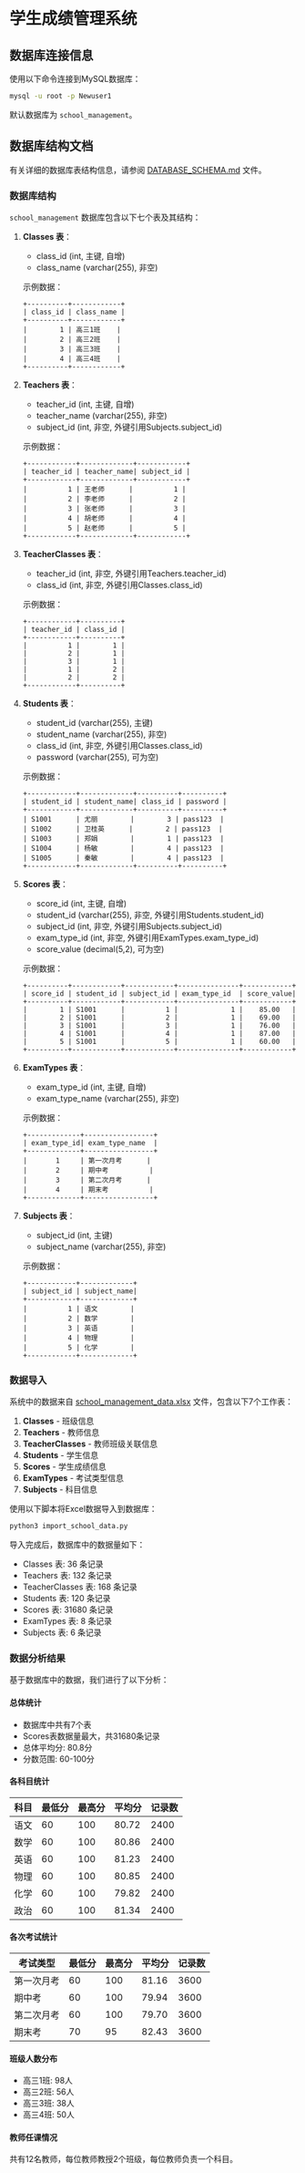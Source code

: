 # 学生成绩管理系统

## 数据库连接信息

使用以下命令连接到MySQL数据库：

```bash
mysql -u root -p Newuser1
```

默认数据库为 `school_management`。

## 数据库结构文档

有关详细的数据库表结构信息，请参阅 [DATABASE_SCHEMA.md](file:///home/jimmy/repo/scout/DATABASE_SCHEMA.md) 文件。

### 数据库结构

`school_management` 数据库包含以下七个表及其结构：

1. **Classes 表**：
   - class_id (int, 主键, 自增)
   - class_name (varchar(255), 非空)
   
   示例数据：
   ```
   +----------+------------+
   | class_id | class_name |
   +----------+------------+
   |        1 | 高三1班    |
   |        2 | 高三2班    |
   |        3 | 高三3班    |
   |        4 | 高三4班    |
   +----------+------------+
   ```

2. **Teachers 表**：
   - teacher_id (int, 主键, 自增)
   - teacher_name (varchar(255), 非空)
   - subject_id (int, 非空, 外键引用Subjects.subject_id)
   
   示例数据：
   ```
   +------------+-------------+------------+
   | teacher_id | teacher_name| subject_id |
   +------------+-------------+------------+
   |          1 | 王老师      |          1 |
   |          2 | 李老师      |          2 |
   |          3 | 张老师      |          3 |
   |          4 | 胡老师      |          4 |
   |          5 | 赵老师      |          5 |
   +------------+-------------+------------+
   ```

3. **TeacherClasses 表**：
   - teacher_id (int, 非空, 外键引用Teachers.teacher_id)
   - class_id (int, 非空, 外键引用Classes.class_id)
   
   示例数据：
   ```
   +------------+----------+
   | teacher_id | class_id |
   +------------+----------+
   |          1 |        1 |
   |          2 |        1 |
   |          3 |        1 |
   |          1 |        2 |
   |          2 |        2 |
   +------------+----------+
   ```

4. **Students 表**：
   - student_id (varchar(255), 主键)
   - student_name (varchar(255), 非空)
   - class_id (int, 非空, 外键引用Classes.class_id)
   - password (varchar(255), 可为空)
   
   示例数据：
   ```
   +------------+-------------+----------+----------+
   | student_id | student_name| class_id | password |
   +------------+-------------+----------+----------+
   | S1001      | 尤丽        |        3 | pass123  |
   | S1002      | 卫桂英      |        2 | pass123  |
   | S1003      | 郑娟        |        1 | pass123  |
   | S1004      | 杨敏        |        4 | pass123  |
   | S1005      | 秦敏        |        4 | pass123  |
   +------------+-------------+----------+----------+
   ```

5. **Scores 表**：
   - score_id (int, 主键, 自增)
   - student_id (varchar(255), 非空, 外键引用Students.student_id)
   - subject_id (int, 非空, 外键引用Subjects.subject_id)
   - exam_type_id (int, 非空, 外键引用ExamTypes.exam_type_id)
   - score_value (decimal(5,2), 可为空)
   
   示例数据：
   ```
   +----------+------------+------------+---------------+------------+
   | score_id | student_id | subject_id | exam_type_id  | score_value|
   +----------+------------+------------+---------------+------------+
   |        1 | S1001      |          1 |             1 |    85.00   |
   |        2 | S1001      |          2 |             1 |    69.00   |
   |        3 | S1001      |          3 |             1 |    76.00   |
   |        4 | S1001      |          4 |             1 |    87.00   |
   |        5 | S1001      |          5 |             1 |    60.00   |
   +----------+------------+------------+---------------+------------+
   ```

6. **ExamTypes 表**：
   - exam_type_id (int, 主键, 自增)
   - exam_type_name (varchar(255), 非空)
   
   示例数据：
   ```
   +-------------+-----------------+
   | exam_type_id| exam_type_name  |
   +-------------+-----------------+
   |       1     | 第一次月考      |
   |       2     | 期中考          |
   |       3     | 第二次月考      |
   |       4     | 期末考          |
   +-------------+-----------------+
   ```

7. **Subjects 表**：
   - subject_id (int, 主键)
   - subject_name (varchar(255), 非空)
   
   示例数据：
   ```
   +------------+-------------+
   | subject_id | subject_name|
   +------------+-------------+
   |          1 | 语文        |
   |          2 | 数学        |
   |          3 | 英语        |
   |          4 | 物理        |
   |          5 | 化学        |
   +------------+-------------+
   ```

### 数据导入

系统中的数据来自 [school_management_data.xlsx](file:///home/jimmy/repo/scout/school_management_data.xlsx) 文件，包含以下7个工作表：

1. **Classes** - 班级信息
2. **Teachers** - 教师信息
3. **TeacherClasses** - 教师班级关联信息
4. **Students** - 学生信息
5. **Scores** - 学生成绩信息
6. **ExamTypes** - 考试类型信息
7. **Subjects** - 科目信息

使用以下脚本将Excel数据导入到数据库：

```bash
python3 import_school_data.py
```

导入完成后，数据库中的数据量如下：
- Classes 表: 36 条记录
- Teachers 表: 132 条记录
- TeacherClasses 表: 168 条记录
- Students 表: 120 条记录
- Scores 表: 31680 条记录
- ExamTypes 表: 8 条记录
- Subjects 表: 6 条记录

### 数据分析结果

基于数据库中的数据，我们进行了以下分析：

#### 总体统计
- 数据库中共有7个表
- Scores表数据量最大，共31680条记录
- 总体平均分: 80.8分
- 分数范围: 60-100分

#### 各科目统计
| 科目 | 最低分 | 最高分 | 平均分 | 记录数 |
|------|--------|--------|--------|--------|
| 语文 | 60 | 100 | 80.72 | 2400 |
| 数学 | 60 | 100 | 80.86 | 2400 |
| 英语 | 60 | 100 | 81.23 | 2400 |
| 物理 | 60 | 100 | 80.85 | 2400 |
| 化学 | 60 | 100 | 79.82 | 2400 |
| 政治 | 60 | 100 | 81.34 | 2400 |

#### 各次考试统计
| 考试类型 | 最低分 | 最高分 | 平均分 | 记录数 |
|----------|--------|--------|--------|--------|
| 第一次月考 | 60 | 100 | 81.16 | 3600 |
| 期中考 | 60 | 100 | 79.94 | 3600 |
| 第二次月考 | 60 | 100 | 79.70 | 3600 |
| 期末考 | 70 | 95 | 82.43 | 3600 |

#### 班级人数分布
- 高三1班: 98人
- 高三2班: 56人
- 高三3班: 38人
- 高三4班: 50人

#### 教师任课情况
共有12名教师，每位教师教授2个班级，每位教师负责一个科目。